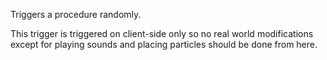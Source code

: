 Triggers a procedure randomly.

This trigger is triggered on client-side only so no real world modifications except for playing sounds and placing particles should be done from here.